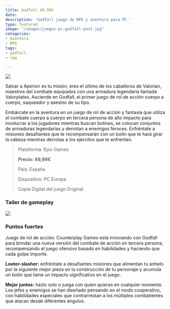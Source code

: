 ```yaml
---
title: Godfall 49,99€
date: 
description: 'Godfall juego de RPG y aventura para PC '
type: featured
image: "/images/juegos-pc-godfall-post.jpg"
categories:
- Aventura
- RPG
tags:
- godfall
- rpg

---
```

![](/images/pedir-boton-1.png)

Salvar a Aperion es tu misión, eres el último de los caballeros de Valorian, maestros del combate equipados con una armadura legendaria llamada Valorplates. Asciende en Godfall, el primer juego de rol de acción cuerpo a cuerpo, saqueador y asesino de su tipo.

Embárcate en la aventura en un juego de rol de acción y fantasía que utiliza el combate cuerpo a cuerpo en tercera persona de alto impacto para involucrar a los jugadores mientras buscan botines, se colocan conjuntos de armaduras legendarias y derrotan a enemigos feroces. Enfréntate a misiones desafiantes que te recompensarán con un botín que te hará girar la cabeza mientras derrotas a los ejércitos que te enfrentan.

> Plataforma: Epic Games
>
> **Precio: 49,99€**
>
> País: España
>
> Dispositivo: PC Europa
>
> Copia Digital del juego Original

### Tailer de gameplay

[![](/images/juegos-pc-godfall-trailer.jpg)]()

### Puntos fuertes

Juego de rol de acción: Counterplay Games está innovando con Godfall para brindar una nueva versión del combate de acción en tercera persona, recompensando el juego ofensivo basado en habilidades y haciendo que cada golpe importe.

**Looter-slasher:** enfréntate a desafiantes misiones que alimentan tu anhelo por la siguiente mejor pieza en la construcción de tu personaje y acumula un botín que tiene un impacto significativo en el juego.

**Mejor juntos:** hazlo solo o juega con quien quieras en cualquier momento. Los jefes y enemigos se han diseñado pensando en el modo cooperativo, con habilidades especiales que contrarrestan a los múltiples combatientes que atacan desde diferentes ángulos.